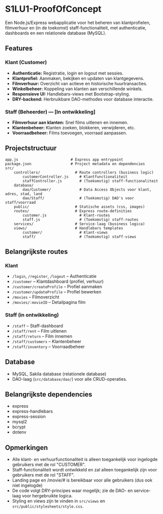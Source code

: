 

# S1LU1-ProofOfConcept

Een Node.js/Express webapplicatie voor het beheren van klantprofielen, filmverhuur en (in de toekomst) staff-functionaliteit, met authenticatie, dashboards en een relationele database (MySQL).

## Features

### Klant (Customer)
- **Authenticatie:** Registratie, login en logout met sessies.
- **Klantprofiel:** Aanmaken, bekijken en updaten van klantgegevens.
- **Filmverhuur:** Overzicht van actieve en historische huurtransacties.
- **Winkelbeheer:** Koppeling van klanten aan verschillende winkels.
- **Responsieve UI:** Handlebars-views met Bootstrap-styling.
- **DRY-backend:** Herbruikbare DAO-methodes voor database interactie.

### Staff (Beheerder) — [In ontwikkeling]
- **Filmverhuur aan klanten:** Snel films uitlenen en innemen.
- **Klantenbeheer:** Klanten zoeken, blokkeren, verwijderen, etc.
- **Voorraadbeheer:** Films toevoegen, voorraad aanpassen.

## Projectstructuur

```
app.js                        # Express app entrypoint
package.json                  # Project metadata en dependencies
src/
	controllers/                # Route controllers (business logic)
		customerController.js     # Klantfunctionaliteit
		staffController.js        # (Toekomstig) staff-functionaliteit
	database/
		dao/Customer/             # Data Access Objects voor klant, adres, stad, land
		dao/Staff/                # (Toekomstig) DAO's voor staff/voorraad
	public/                     # Statische assets (css, images)
	routes/                     # Express route-definities
		customer.js               # Klant-routes
		staff.js                  # (Toekomstig) staff-routes
	services/                   # Service-laag (business logica)
	views/                      # Handlebars templates
		customer/                 # Klant-views
		staff/                    # (Toekomstig) staff-views
```

## Belangrijkste routes

### Klant
- `/login`, `/register`, `/logout` – Authenticatie
- `/customer` – Klantdashboard (profiel, verhuur)
- `/customer/createProfile` – Profiel aanmaken
- `/customer/updateProfile` – Profiel bewerken
- `/movies` – Filmoverzicht
- `/movies/:movieID` – Detailpagina film

### Staff (in ontwikkeling)
- `/staff` – Staff-dashboard
- `/staff/rent` – Film uitlenen
- `/staff/return` – Film innemen
- `/staff/customers` – Klantenbeheer
- `/staff/inventory` – Voorraadbeheer

## Database

- MySQL, Sakila database (relationele database)
- DAO-laag (`src/database/dao/`) voor alle CRUD-operaties.

## Belangrijkste dependencies

- express
- express-handlebars
- express-session
- mysql2
- bcrypt
- dotenv

## Opmerkingen

- Alle klant- en verhuurfunctionaliteit is alleen toegankelijk voor ingelogde gebruikers met de rol "CUSTOMER".
- Staff-functionaliteit wordt ontwikkeld en zal alleen toegankelijk zijn voor gebruikers met de rol "STAFF".
- Landing page en /movie/# is bereikbaar voor alle gebruikers (dus ook niet ingelogde)
- De code volgt DRY-principes waar mogelijk; zie de DAO- en service-laag voor hergebruikte logica.
- Styling en views zijn te vinden in `src/views` en `src/public/stylesheets/style.css`.
